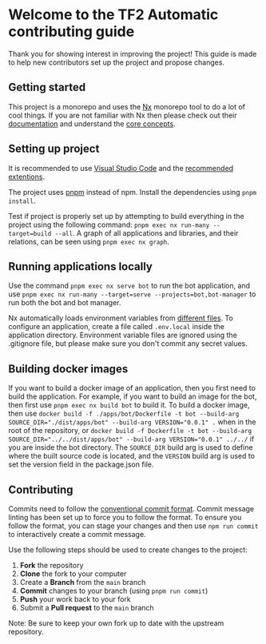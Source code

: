 # Welcome to the TF2 Automatic contributing guide

Thank you for showing interest in improving the project! This guide is made to help new contributors set up the project and propose changes.

## Getting started

This project is a monorepo and uses the [Nx](https://nx.dev/) monorepo tool to do a lot of cool things. If you are not familiar with Nx then please check out their [documentation](https://nx.dev/getting-started) and understand the [core concepts](https://nx.dev/core-features).

## Setting up project

It is recommended to use [Visual Studio Code](https://code.visualstudio.com/) and the [recommended extentions](./.vscode/extensions.json).

The project uses [pnpm](https://pnpm.io/) instead of npm. Install the dependencies using `pnpm install`.

Test if project is properly set up by attempting to build everything in the project using the following command: `pnpm exec nx run-many --target=build --all`. A graph of all applications and libraries, and their relations, can be seen using `pnpm exec nx graph`.

## Running applications locally

Use the command `pnpm exec nx serve bot` to run the bot application, and use `pnpm exec nx run-many --target=serve --projects=bot,bot-manager` to run both the bot and bot manager.

Nx automatically loads environment variables from [different files](https://nx.dev/recipes/environment-variables/define-environment-variables). To configure an application, create a file called `.env.local` inside the application directory. Environment variable files are ignored using the .gitignore file, but please make sure you don't commit any secret values.

## Building docker images

If you want to build a docker image of an application, then you first need to build the application. For example, if you want to build an image for the bot, then first use `pnpm exec nx build bot` to build it. To build a docker image, then use `docker build -f ./apps/bot/Dockerfile -t bot --build-arg SOURCE_DIR="./dist/apps/bot" --build-arg VERSION="0.0.1" .` when in the root of the repository, or `docker build -f Dockerfile -t bot --build-arg SOURCE_DIR="../../dist/apps/bot" --build-arg VERSION="0.0.1" ../../` if you are inside the bot directory. The `SOURCE_DIR` build arg is used to define where the built source code is located, and the `VERSION` build arg is used to set the version field in the package.json file.

## Contributing

Commits need to follow the [conventional commit format](https://www.conventionalcommits.org/en/v1.0.0/). Commit message linting has been set up to force you to follow the format. To ensure you follow the format, you can stage your changes and then use `npm run commit` to interactively create a commit message.

Use the following steps should be used to create changes to the project:

1. **Fork** the repository
2. **Clone** the fork to your computer
3. Create a **Branch** from the `main` branch
4. **Commit** changes to your branch (using `pnpm run commit`)
5. **Push** your work back to your fork
6. Submit a **Pull request** to the `main` branch

Note: Be sure to keep your own fork up to date with the upstream repository.
